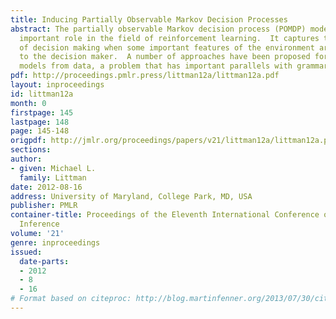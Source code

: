 ```yaml
---
title: Inducing Partially Observable Markov Decision Processes
abstract: The partially observable Markov decision process (POMDP) model plays an
  important role in the field of reinforcement learning.  It captures the problem
  of decision making when some important features of the environment are not visible
  to the decision maker.  A number of approaches have been proposed for inducing POMDP
  models from data, a problem that has important parallels with grammar induction.
pdf: http://proceedings.pmlr.press/littman12a/littman12a.pdf
layout: inproceedings
id: littman12a
month: 0
firstpage: 145
lastpage: 148
page: 145-148
origpdf: http://jmlr.org/proceedings/papers/v21/littman12a/littman12a.pdf
sections: 
author:
- given: Michael L.
  family: Littman
date: 2012-08-16
address: University of Maryland, College Park, MD, USA
publisher: PMLR
container-title: Proceedings of the Eleventh International Conference on Grammatical
  Inference
volume: '21'
genre: inproceedings
issued:
  date-parts:
  - 2012
  - 8
  - 16
# Format based on citeproc: http://blog.martinfenner.org/2013/07/30/citeproc-yaml-for-bibliographies/
---
```

